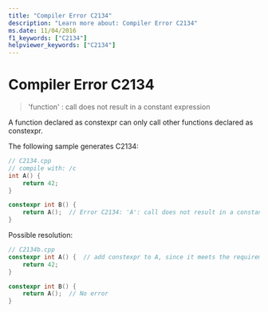 ```yaml
---
title: "Compiler Error C2134"
description: "Learn more about: Compiler Error C2134"
ms.date: 11/04/2016
f1_keywords: ["C2134"]
helpviewer_keywords: ["C2134"]
---
```

# Compiler Error C2134

> 'function' : call does not result in a constant expression

A function declared as constexpr can only call other functions declared as constexpr.

The following sample generates C2134:

```cpp
// C2134.cpp
// compile with: /c
int A() {
    return 42;
}

constexpr int B() {
    return A();  // Error C2134: 'A': call does not result in a constant expression.
}
```

Possible resolution:

```cpp
// C2134b.cpp
constexpr int A() {  // add constexpr to A, since it meets the requirements of constexpr.
    return 42;
}

constexpr int B() {
    return A();  // No error
}
```
